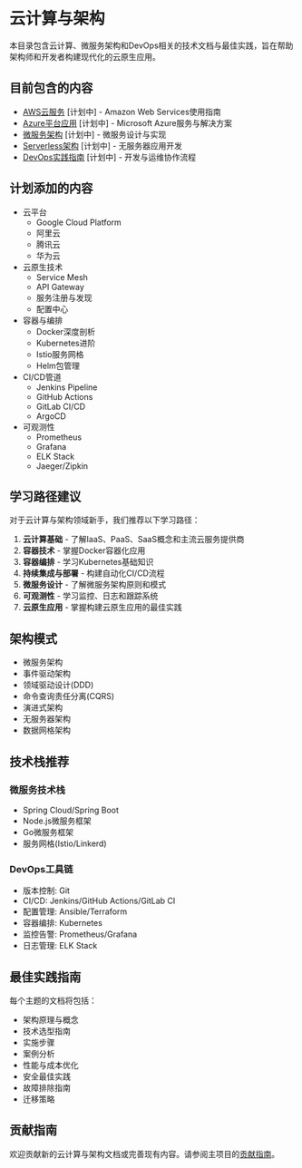 # 云计算与架构

本目录包含云计算、微服务架构和DevOps相关的技术文档与最佳实践，旨在帮助架构师和开发者构建现代化的云原生应用。

## 目前包含的内容

- [AWS云服务](aws/README.md) [计划中] - Amazon Web Services使用指南
- [Azure平台应用](azure/README.md) [计划中] - Microsoft Azure服务与解决方案
- [微服务架构](microservices/README.md) [计划中] - 微服务设计与实现
- [Serverless架构](serverless/README.md) [计划中] - 无服务器应用开发
- [DevOps实践指南](devops/README.md) [计划中] - 开发与运维协作流程

## 计划添加的内容

- 云平台
  - Google Cloud Platform
  - 阿里云
  - 腾讯云
  - 华为云
- 云原生技术
  - Service Mesh
  - API Gateway
  - 服务注册与发现
  - 配置中心
- 容器与编排
  - Docker深度剖析
  - Kubernetes进阶
  - Istio服务网格
  - Helm包管理
- CI/CD管道
  - Jenkins Pipeline
  - GitHub Actions
  - GitLab CI/CD
  - ArgoCD
- 可观测性
  - Prometheus
  - Grafana
  - ELK Stack
  - Jaeger/Zipkin

## 学习路径建议

对于云计算与架构领域新手，我们推荐以下学习路径：

1. **云计算基础** - 了解IaaS、PaaS、SaaS概念和主流云服务提供商
2. **容器技术** - 掌握Docker容器化应用
3. **容器编排** - 学习Kubernetes基础知识
4. **持续集成与部署** - 构建自动化CI/CD流程
5. **微服务设计** - 了解微服务架构原则和模式
6. **可观测性** - 学习监控、日志和跟踪系统
7. **云原生应用** - 掌握构建云原生应用的最佳实践

## 架构模式

- 微服务架构
- 事件驱动架构
- 领域驱动设计(DDD)
- 命令查询责任分离(CQRS)
- 演进式架构
- 无服务器架构
- 数据网格架构

## 技术栈推荐

### 微服务技术栈
- Spring Cloud/Spring Boot
- Node.js微服务框架
- Go微服务框架
- 服务网格(Istio/Linkerd)

### DevOps工具链
- 版本控制: Git
- CI/CD: Jenkins/GitHub Actions/GitLab CI
- 配置管理: Ansible/Terraform
- 容器编排: Kubernetes
- 监控告警: Prometheus/Grafana
- 日志管理: ELK Stack

## 最佳实践指南

每个主题的文档将包括：

- 架构原理与概念
- 技术选型指南
- 实施步骤
- 案例分析
- 性能与成本优化
- 安全最佳实践
- 故障排除指南
- 迁移策略

## 贡献指南

欢迎贡献新的云计算与架构文档或完善现有内容。请参阅主项目的[贡献指南](../../CONTRIBUTING.md)。 